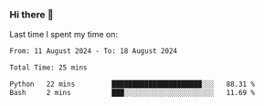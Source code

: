 ### Hi there 👋

<!--
**Grav1tum/Grav1tum** is a ✨ _special_ ✨ repository because its `README.md` (this file) appears on your GitHub profile.

Here are some ideas to get you started:

- 🔭 I’m currently working on ...
- 🌱 I’m currently learning ...
- 👯 I’m looking to collaborate on ...
- 🤔 I’m looking for help with ...
- 💬 Ask me about ...
- 📫 How to reach me: ...
- 😄 Pronouns: ...
- ⚡ Fun fact: ...
-->
Last time I spent my time on:
<!--START_SECTION:waka-->

```txt
From: 11 August 2024 - To: 18 August 2024

Total Time: 25 mins

Python   22 mins         ██████████████████████░░░   88.31 %
Bash     2 mins          ███░░░░░░░░░░░░░░░░░░░░░░   11.69 %
```

<!--END_SECTION:waka-->
